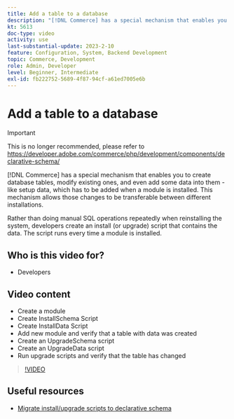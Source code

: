 ```yaml
---
title: Add a table to a database
description: "[!DNL Commerce] has a special mechanism that enables you to create database tables, modify existing ones, and even add some data into them."
kt: 5613
doc-type: video
activity: use
last-substantial-update: 2023-2-10
feature: Configuration, System, Backend Development
topic: Commerce, Development
role: Admin, Developer
level: Beginner, Intermediate
exl-id: fb222752-5689-4f87-94cf-a61ed7005e6b
---
```

# Add a table to a database

>[!IMPORTANT]
>
>This is no longer recommended, please refer to https://developer.adobe.com/commerce/php/development/components/declarative-schema/ 


[!DNL Commerce] has a special mechanism that enables you to create database tables, modify existing ones, and even add some data into them - like setup data, which has to be added when a module is installed. This mechanism allows those changes to be transferable between different installations.

Rather than doing manual SQL operations repeatedly when reinstalling the system, developers create an install (or upgrade) script that contains the data. The script runs every time a module is installed.

## Who is this video for?

- Developers

## Video content

- Create a module
- Create InstallSchema Script
- Create InstallData Script
- Add new module and verify that a table with data was created
- Create an UpgradeSchema script
- Create an UpgradeData script
- Run upgrade scripts and verify that the table has changed

>[!VIDEO](https://video.tv.adobe.com/v/35791?quality=12&learn=on)

## Useful resources

- [Migrate install/upgrade scripts to declarative schema](https://developer.adobe.com/commerce/php/development/components/declarative-schema/migration-scripts/)
